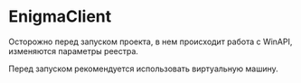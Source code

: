 # EnigmaClient
Осторожно перед запуском проекта, в нем происходит работа с WinAPI, изменяются параметры реестра.<p>
Перед запуском рекомендуется использовать виртуальную машину.
